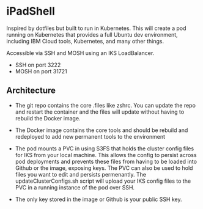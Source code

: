 iPadShell
==============

Inspired by dotfiles but built to run in Kubernetes. This will create a pod running on Kubernetes that provides a full Ubuntu dev environment, including IBM Cloud tools, Kubernetes, and many other things. 

Accessible via SSH and MOSH using an IKS LoadBalancer. 

- SSH on port 3222
- MOSH on port 31721 

Architecture
--------------

- The git repo contains the core .files like zshrc. You can update the repo and restart the container and the files will update without having to rebuild the Docker image.

- The Docker image contains the core tools and should be rebuild and redeployed to add new permanent tools to the environment

- The pod mounts a PVC in using S3FS that holds the cluster config files for IKS from your local machine. This allows the config to persist across pod deployments and prevents these files from having to be loaded into Github or the image, exposing keys. The PVC can also be used to hold files you want to edit and persists permenantly. The updateClusterConfigs.sh script will upload your IKS config files to the PVC in a running instance of the pod over SSH.

- The only key stored in the image or Github is your public SSH key. 

